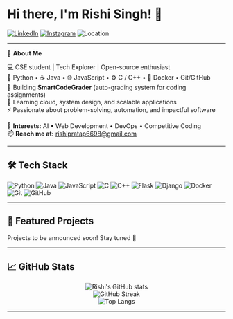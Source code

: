 # Hi there, I'm Rishi Singh! 👋

[![LinkedIn](https://img.shields.io/badge/LinkedIn-blue?logo=linkedin&style=flat-square&logoColor=white&link=https://www.linkedin.com/in/rishi-singh-aa39a2240)](https://www.linkedin.com/in/rishi-singh-aa39a2240)
[![Instagram](https://img.shields.io/badge/Instagram-E4405F?logo=instagram&logoColor=white&style=flat-square&link=https://instagram.com/imrishivats)](https://instagram.com/imrishivats)
![Location](https://img.shields.io/badge/Location-Vadodara-ff69b4?style=flat-square)

---

🚀 **About Me**

💻 CSE student | Tech Explorer | Open-source enthusiast  
🐍 Python • ☕ Java • 🌐 JavaScript • ⚙️ C / C++ • 🐳 Docker • Git/GitHub  
🔬 Building **SmartCodeGrader** (auto-grading system for coding assignments)  
🌱 Learning cloud, system design, and scalable applications  
⚡ Passionate about problem-solving, automation, and impactful software  

📌 **Interests:** AI • Web Development • DevOps • Competitive Coding  
📫 **Reach me at:** rishipratap6698@gmail.com  

---

## 🛠️ Tech Stack

![Python](https://img.shields.io/badge/-Python-3776AB?style=flat-square&logo=python&logoColor=white)
![Java](https://img.shields.io/badge/-Java-007396?style=flat-square&logo=java&logoColor=white)
![JavaScript](https://img.shields.io/badge/-JavaScript-F7DF1E?style=flat-square&logo=javascript&logoColor=333)
![C](https://img.shields.io/badge/-C-00599C?style=flat-square&logo=c&logoColor=white)
![C++](https://img.shields.io/badge/-C++-00599C?style=flat-square&logo=c%2B%2B&logoColor=white)
![Flask](https://img.shields.io/badge/-Flask-000?style=flat-square&logo=flask)
![Django](https://img.shields.io/badge/-Django-092E20?style=flat-square&logo=django)
![Docker](https://img.shields.io/badge/-Docker-2496ED?style=flat-square&logo=docker&logoColor=white)
![Git](https://img.shields.io/badge/-Git-F05032?style=flat-square&logo=git&logoColor=white)
![GitHub](https://img.shields.io/badge/-GitHub-181717?style=flat-square&logo=github)

---

## 🚧 Featured Projects

Projects to be announced soon! Stay tuned 🚀

---

## 📈 GitHub Stats

<p align="center">
  <img src="https://github-readme-stats.vercel.app/api?username=rishissingh&show_icons=true&theme=radical" alt="Rishi's GitHub stats" />
  <br/>
  <img src="https://github-readme-streak-stats.herokuapp.com/?user=rishissingh&theme=radical" alt="GitHub Streak" />
  <br/>
  <img src="https://github-readme-stats.vercel.app/api/top-langs/?username=rishissingh&layout=compact&theme=radical" alt="Top Langs" />
</p>

---

<!--
**rishissingh/rishissingh** is a ✨ special ✨ repository because its `README.md` (this file) appears on your GitHub profile!
-->
